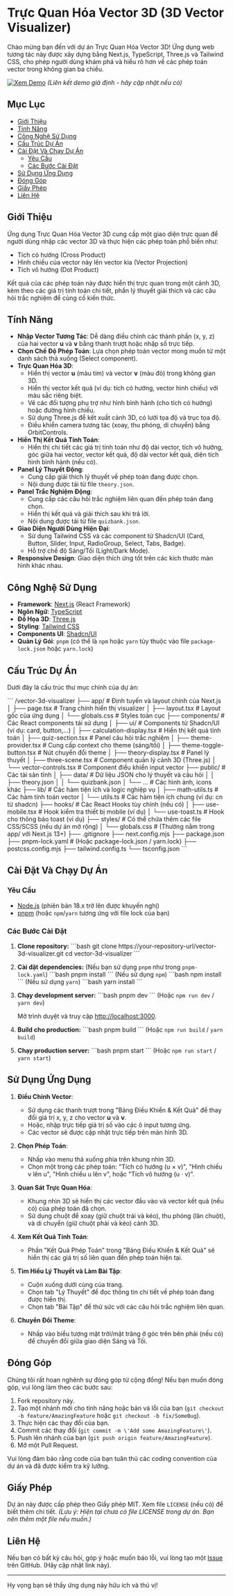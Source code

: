 # Trực Quan Hóa Vector 3D (3D Vector Visualizer)

Chào mừng bạn đến với dự án Trực Quan Hóa Vector 3D! Ứng dụng web tương tác này được xây dựng bằng Next.js, TypeScript, Three.js và Tailwind CSS, cho phép người dùng khám phá và hiểu rõ hơn về các phép toán vector trong không gian ba chiều.

[![Xem Demo](https://img.shields.io/badge/Xem-Demo-brightgreen)](https://vector-3d-visualizer.vercel.app/)  _(Liên kết demo giả định - hãy cập nhật nếu có)_

## Mục Lục

- [Giới Thiệu](#giới-thiệu)
- [Tính Năng](#tính-năng)
- [Công Nghệ Sử Dụng](#công-nghệ-sử-dụng)
- [Cấu Trúc Dự Án](#cấu-trúc-dự-án)
- [Cài Đặt Và Chạy Dự Án](#cài-đặt-và-chạy-dự-án)
  - [Yêu Cầu](#yêu-cầu)
  - [Các Bước Cài Đặt](#các-bước-cài-đặt)
- [Sử Dụng Ứng Dụng](#sử-dụng-ứng-dụng)
- [Đóng Góp](#đóng-góp)
- [Giấy Phép](#giấy-phép)
- [Liên Hệ](#liên-hệ)

## Giới Thiệu

Ứng dụng Trực Quan Hóa Vector 3D cung cấp một giao diện trực quan để người dùng nhập các vector 3D và thực hiện các phép toán phổ biến như:

-   Tích có hướng (Cross Product)
-   Hình chiếu của vector này lên vector kia (Vector Projection)
-   Tích vô hướng (Dot Product)

Kết quả của các phép toán này được hiển thị trực quan trong một cảnh 3D, kèm theo các giá trị tính toán chi tiết, phần lý thuyết giải thích và các câu hỏi trắc nghiệm để củng cố kiến thức.

## Tính Năng

-   **Nhập Vector Tương Tác**: Dễ dàng điều chỉnh các thành phần (x, y, z) của hai vector **u** và **v** bằng thanh trượt hoặc nhập số trực tiếp.
-   **Chọn Chế Độ Phép Toán**: Lựa chọn phép toán vector mong muốn từ một danh sách thả xuống (Select component).
-   **Trực Quan Hóa 3D**:
    -   Hiển thị vector **u** (màu tím) và vector **v** (màu đỏ) trong không gian 3D.
    -   Hiển thị vector kết quả (ví dụ: tích có hướng, vector hình chiếu) với màu sắc riêng biệt.
    -   Vẽ các đối tượng phụ trợ như hình bình hành (cho tích có hướng) hoặc đường hình chiếu.
    -   Sử dụng Three.js để kết xuất cảnh 3D, có lưới tọa độ và trục tọa độ.
    -   Điều khiển camera tương tác (xoay, thu phóng, di chuyển) bằng OrbitControls.
-   **Hiển Thị Kết Quả Tính Toán**:
    -   Hiển thị chi tiết các giá trị tính toán như độ dài vector, tích vô hướng, góc giữa hai vector, vector kết quả, độ dài vector kết quả, diện tích hình bình hành (nếu có).
-   **Panel Lý Thuyết Động**:
    -   Cung cấp giải thích lý thuyết về phép toán đang được chọn.
    -   Nội dung được tải từ file `theory.json`.
-   **Panel Trắc Nghiệm Động**:
    -   Cung cấp các câu hỏi trắc nghiệm liên quan đến phép toán đang chọn.
    -   Hiển thị kết quả và giải thích sau khi trả lời.
    -   Nội dung được tải từ file `quizbank.json`.
-   **Giao Diện Người Dùng Hiện Đại**:
    -   Sử dụng Tailwind CSS và các component từ Shadcn/UI (Card, Button, Slider, Input, RadioGroup, Select, Tabs, Badge).
    -   Hỗ trợ chế độ Sáng/Tối (Light/Dark Mode).
-   **Responsive Design**: Giao diện thích ứng tốt trên các kích thước màn hình khác nhau.

## Công Nghệ Sử Dụng

-   **Framework**: [Next.js](https://nextjs.org/) (React Framework)
-   **Ngôn Ngữ**: [TypeScript](https://www.typescriptlang.org/)
-   **Đồ Họa 3D**: [Three.js](https://threejs.org/)
-   **Styling**: [Tailwind CSS](https://tailwindcss.com/)
-   **Components UI**: [Shadcn/UI](https://ui.shadcn.com/)
-   **Quản Lý Gói**: `pnpm` (có thể là `npm` hoặc `yarn` tùy thuộc vào file `package-lock.json` hoặc `yarn.lock`)

## Cấu Trúc Dự Án

Dưới đây là cấu trúc thư mục chính của dự án:

\`\`\`
/vector-3d-visualizer
├── app/                      # Định tuyến và layout chính của Next.js
│   ├── page.tsx              # Trang chính hiển thị visualizer
│   ├── layout.tsx            # Layout gốc của ứng dụng
│   └── globals.css           # Styles toàn cục
├── components/               # Các React components tái sử dụng
│   ├── ui/                   # Components từ Shadcn/UI (ví dụ: card, button,...)
│   ├── calculation-display.tsx # Hiển thị kết quả tính toán
│   ├── quiz-section.tsx      # Panel câu hỏi trắc nghiệm
│   ├── theme-provider.tsx    # Cung cấp context cho theme (sáng/tối)
│   ├── theme-toggle-button.tsx # Nút chuyển đổi theme
│   ├── theory-display.tsx    # Panel lý thuyết
│   ├── three-scene.tsx       # Component quản lý cảnh 3D (Three.js)
│   └── vector-controls.tsx   # Component điều khiển input vector
├── public/                   # Các tài sản tĩnh
│   ├── data/                 # Dữ liệu JSON cho lý thuyết và câu hỏi
│   │   ├── theory.json
│   │   └── quizbank.json
│   └── ...                   # Các hình ảnh, icons khác
├── lib/                      # Các hàm tiện ích và logic nghiệp vụ
│   ├── math-utils.ts         # Các hàm tính toán vector
│   └── utils.ts              # Các hàm tiện ích chung (ví dụ: cn từ shadcn)
├── hooks/                    # Các React Hooks tùy chỉnh (nếu có)
│   ├── use-mobile.tsx        # Hook kiểm tra thiết bị mobile (ví dụ)
│   └── use-toast.ts          # Hook cho thông báo toast (ví dụ)
├── styles/                   # Có thể chứa thêm các file CSS/SCSS (nếu dự án mở rộng)
│   └── globals.css           # (Thường nằm trong app/ với Next.js 13+)
├── .gitignore
├── next.config.mjs
├── package.json
├── pnpm-lock.yaml            # (Hoặc package-lock.json / yarn.lock)
├── postcss.config.mjs
├── tailwind.config.ts
└── tsconfig.json
\`\`\`

## Cài Đặt Và Chạy Dự Án

### Yêu Cầu

-   [Node.js](https://nodejs.org/) (phiên bản 18.x trở lên được khuyến nghị)
-   [pnpm](https://pnpm.io/) (hoặc `npm`/`yarn` tương ứng với file lock của bạn)

### Các Bước Cài Đặt

1.  **Clone repository:**
    \`\`\`bash
    git clone https://your-repository-url/vector-3d-visualizer.git
    cd vector-3d-visualizer
    \`\`\`

2.  **Cài đặt dependencies:**
    (Nếu bạn sử dụng `pnpm` như trong `pnpm-lock.yaml`)
    \`\`\`bash
    pnpm install
    \`\`\`
    (Nếu sử dụng `npm`)
    \`\`\`bash
    npm install
    \`\`\`
    (Nếu sử dụng `yarn`)
    \`\`\`bash
    yarn install
    \`\`\`

3.  **Chạy development server:**
    \`\`\`bash
    pnpm dev
    \`\`\`
    (Hoặc `npm run dev` / `yarn dev`)

    Mở trình duyệt và truy cập [http://localhost:3000](http://localhost:3000).

4.  **Build cho production:**
    \`\`\`bash
    pnpm build
    \`\`\`
    (Hoặc `npm run build` / `yarn build`)

5.  **Chạy production server:**
    \`\`\`bash
    pnpm start
    \`\`\`
    (Hoặc `npm run start` / `yarn start`)

## Sử Dụng Ứng Dụng

1.  **Điều Chỉnh Vector**:
    -   Sử dụng các thanh trượt trong "Bảng Điều Khiển & Kết Quả" để thay đổi giá trị x, y, z cho vector **u** và **v**.
    -   Hoặc, nhập trực tiếp giá trị số vào các ô input tương ứng.
    -   Các vector sẽ được cập nhật trực tiếp trên màn hình 3D.

2.  **Chọn Phép Toán**:
    -   Nhấp vào menu thả xuống phía trên khung nhìn 3D.
    -   Chọn một trong các phép toán: "Tích có hướng (u × v)", "Hình chiếu v lên u", "Hình chiếu u lên v", hoặc "Tích vô hướng (u · v)".

3.  **Quan Sát Trực Quan Hóa**:
    -   Khung nhìn 3D sẽ hiển thị các vector đầu vào và vector kết quả (nếu có) của phép toán đã chọn.
    -   Sử dụng chuột để xoay (giữ chuột trái và kéo), thu phóng (lăn chuột), và di chuyển (giữ chuột phải và kéo) cảnh 3D.

4.  **Xem Kết Quả Tính Toán**:
    -   Phần "Kết Quả Phép Toán" trong "Bảng Điều Khiển & Kết Quả" sẽ hiển thị các giá trị số liên quan đến phép toán hiện tại.

5.  **Tìm Hiểu Lý Thuyết và Làm Bài Tập**:
    -   Cuộn xuống dưới cùng của trang.
    -   Chọn tab "Lý Thuyết" để đọc thông tin chi tiết về phép toán đang được hiển thị.
    -   Chọn tab "Bài Tập" để thử sức với các câu hỏi trắc nghiệm liên quan.

6.  **Chuyển Đổi Theme**:
    -   Nhấp vào biểu tượng mặt trời/mặt trăng ở góc trên bên phải (nếu có) để chuyển đổi giữa giao diện Sáng và Tối.

## Đóng Góp

Chúng tôi rất hoan nghênh sự đóng góp từ cộng đồng! Nếu bạn muốn đóng góp, vui lòng làm theo các bước sau:

1.  Fork repository này.
2.  Tạo một nhánh mới cho tính năng hoặc bản vá lỗi của bạn (`git checkout -b feature/AmazingFeature` hoặc `git checkout -b fix/SomeBug`).
3.  Thực hiện các thay đổi của bạn.
4.  Commit các thay đổi (`git commit -m \'Add some AmazingFeature\'`).
5.  Push lên nhánh của bạn (`git push origin feature/AmazingFeature`).
6.  Mở một Pull Request.

Vui lòng đảm bảo rằng code của bạn tuân thủ các coding convention của dự án và đã được kiểm tra kỹ lưỡng.

## Giấy Phép

Dự án này được cấp phép theo Giấy phép MIT. Xem file `LICENSE` (nếu có) để biết thêm chi tiết.
*(Lưu ý: Hiện tại chưa có file LICENSE trong dự án. Bạn nên thêm một file nếu muốn.)*

## Liên Hệ

Nếu bạn có bất kỳ câu hỏi, góp ý hoặc muốn báo lỗi, vui lòng tạo một [Issue](https://github.com/your-username/vector-3d-visualizer/issues) trên GitHub. (Hãy cập nhật link này).

---

Hy vọng bạn sẽ thấy ứng dụng này hữu ích và thú vị!